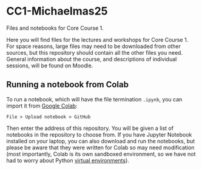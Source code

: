 # CC1-Michaelmas25
Files and notebooks for Core Course 1.

Here you will find files for the lectures and workshops for Core Course 1. For space reasons, large files may need to be downloaded from other sources, but this repository should contain all the other files you need. General information about the course, and descriptions of individual sessions, will be found on Moodle.

## Running a notebook from Colab

To run a notebook, which will have the file termination `.ipynb`, you can import it from [Google Colab](https://colab.research.google.com/):

```
File > Upload notebook > GitHub
```
Then enter the address of this repository. You will be given a list of notebooks in the repository to choose from. If you have Jupyter Notebook installed on your laptop, you can also download and run the notebooks, but please be aware that they were written for Colab so may need modification (most importantly, Colab is its own sandboxed environment, so we have not had to worry about Python [virtual environments](https://docs.python.org/3/library/venv.html)).


